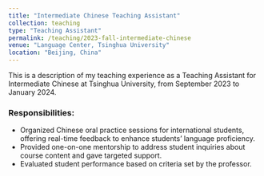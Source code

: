 ```yaml
---
title: "Intermediate Chinese Teaching Assistant"
collection: teaching
type: "Teaching Assistant"
permalink: /teaching/2023-fall-intermediate-chinese
venue: "Language Center, Tsinghua University"
location: "Beijing, China"
---
```


This is a description of my teaching experience as a Teaching Assistant for Intermediate Chinese at Tsinghua University, from September 2023 to January 2024.

### Responsibilities:
- Organized Chinese oral practice sessions for international students, offering real-time feedback to enhance students’ language proficiency.
- Provided one-on-one mentorship to address student inquiries about course content and gave targeted support.
- Evaluated student performance based on criteria set by the professor.
